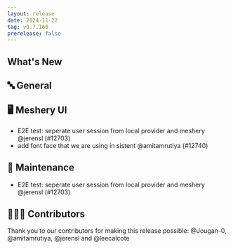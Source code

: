 ```yaml
---
layout: release
date: 2024-11-22
tag: v0.7.160
prerelease: false
---
```


## What's New
## 🔤 General
## 🖥 Meshery UI

- E2E test: seperate user session from local provider and meshery @jerensl (#12703)
- add font face that we are using in sistent @amitamrutiya (#12740)

## 🧰 Maintenance

- E2E test: seperate user session from local provider and meshery @jerensl (#12703)

## 👨🏽‍💻 Contributors

Thank you to our contributors for making this release possible:
@Jougan-0, @amitamrutiya, @jerensl and @leecalcote

